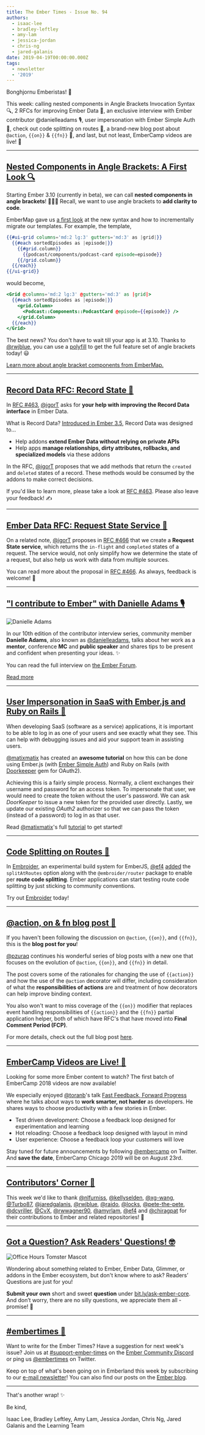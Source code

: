 ```yaml
---
title: The Ember Times - Issue No. 94
authors:
  - isaac-lee
  - bradley-leftley
  - amy-lam
  - jessica-jordan
  - chris-ng
  - jared-galanis
date: 2019-04-19T00:00:00.000Z
tags:
  - newsletter
  - '2019'
---
```



Bonghjornu Emberistas! 🐹

This week: calling nested components in Angle Brackets Invocation Syntax 🔍, 2 RFCs for improving Ember Data 💬, an exclusive interview with Ember contributor @danielleadams 🎙, user impersonation with Ember Simple Auth 👤, check out code splitting on routes 🖖, a brand-new blog post about `@action`, `{{on}}` & `{{fn}}` 🚀, and last, but not least, EmberCamp videos are live! 🍿

<!-- READMORE -->

---

## [Nested Components in Angle Brackets: A First Look 🔍](https://embermap.com/video/angle-bracket-components-a-first-look)

Starting Ember 3.10 (currently in beta), we can call **nested components in angle brackets**! 🎉🎉🎉 Recall, we want to use angle brackets to **add clarity to code**.

EmberMap gave us [a first look](https://embermap.com/video/angle-bracket-components-a-first-look) at the new syntax and how to incrementally migrate our templates. For example, the template,

```handlebars
{{#ui-grid columns='md:2 lg:3' gutters='md:3' as |grid|}}
  {{#each sortedEpisodes as |episode|}}
    {{#grid.column}}
      {{podcast/components/podcast-card episode=episode}}
    {{/grid.column}}
  {{/each}}
{{/ui-grid}}
```

would become,

```handlebars
<Grid @columns='md:2 lg:3' @gutters='md:3' as |grid|>
  {{#each sortedEpisodes as |episode|}}
    <grid.Column>
      <Podcast::Components::PodcastCard @episode={{episode}} />
    </grid.Column>
  {{/each}}
</Grid>
```

The best news? You don't have to wait till your app is at 3.10. Thanks to [@rwjblue](https://github.com/rwjblue), you can use a [polyfill](https://github.com/rwjblue/ember-angle-bracket-invocation-polyfill) to get the full feature set of angle brackets today! 😃

[Learn more about angle bracket components from EmberMap.](https://embermap.com/video/angle-bracket-components-a-first-look)

---

## [Record Data RFC: Record State 💬](https://github.com/emberjs/rfcs/pull/463)

In [RFC #463](https://github.com/emberjs/rfcs/pull/463), [@igorT](https://github.com/igorT) asks for **your help with improving the Record Data interface** in Ember Data.

What is Record Data? [Introduced in Ember 3.5](https://blog.emberjs.com/2018/10/15/ember-3-5-released.html), Record Data was designed to...

- Help addons **extend Ember Data without relying on private APIs**
- Help apps **manage relationships, dirty attributes, rollbacks, and specialized models** via these addons

In the RFC, [@igorT](https://github.com/igorT) proposes that we add methods that return the `created` and `deleted` states of a record. These methods would be consumed by the addons to make correct decisions.

If you'd like to learn more, please take a look at [RFC #463](https://github.com/emberjs/rfcs/pull/463). Please also leave your feedback! ✍️

---

## [Ember Data RFC: Request State Service 💬](https://github.com/emberjs/rfcs/pull/466)

On a related note, [@igorT](https://github.com/igorT) proposes in [RFC #466](https://github.com/emberjs/rfcs/pull/466) that we create a **Request State service**, which returns the `in-flight` and `completed` states of a request. The service would, not only simplify how we determine the state of a request, but also help us work with data from multiple sources.

You can read more about the proposal in [RFC #466](https://github.com/emberjs/rfcs/pull/466). As always, feedback is welcome! 🙂

---

## ["I contribute to Ember" with Danielle Adams 🎙](https://discuss.emberjs.com/t/i-contribute-to-ember-with-danielle-adams/16473)

<div class="float-right padded portrait-frame">
  <img alt="Danielle Adams" title="Danielle Adams - Contributor to Ember" src="/images/blog/emberjstimes/danielleadams.jpg" />
</div>

In our 10th edition of the contributor interview series, community member **Danielle Adams**, also known as [@danielleadams](https://github.com/danielleadams), talks about her work as a **mentor**, conference **MC** and **public speaker** and shares tips to be present and confident when presenting your ideas. ✨

You can read the full interview on [the Ember Forum](https://discuss.emberjs.com/t/i-contribute-to-ember-with-danielle-adams/16473).

<a class="ember-button ember-button--centered" href="https://discuss.emberjs.com/t/i-contribute-to-ember-with-danielle-adams/16473">Read more</a>

---

## [User Impersonation in SaaS with Ember.js and Ruby on Rails 👤](https://codeandtechno.com/posts/user-impersonation-ember-simple-auth-doorkeeper/)

When developing SaaS (software as a service) applications, it is important to be able to log in as one of your users and see exactly what they see. This can help with debugging issues and aid your support team in assisting users.

[@matixmatix](https://github.com/matixmatix) has created an **awesome tutorial** on how this can be done using Ember.js (with [Ember Simple Auth](https://ember-simple-auth.com/)) and Ruby on Rails (with [Doorkeeper](https://github.com/doorkeeper-gem/doorkeeper) gem for OAuth2).

Achieving this is a fairly simple process. Normally, a client exchanges their username and password for an access token. To impersonate that user, we would need to create the token without the user's password. We can ask _DoorKeeper_ to issue a new token for the provided user directly. Lastly, we update our existing _OAuth2_ authorizer so that we can pass the token (instead of a password) to log in as that user.

Read [@matixmatix](https://github.com/matixmatix)'s full [tutorial](https://codeandtechno.com/posts/user-impersonation-ember-simple-auth-doorkeeper/) to get started!

---

## [Code Splitting on Routes 🖖](https://twitter.com/acorncom/status/1111827571803471872)

In [Embroider](https://github.com/embroider-build/embroider), an experimental build system for EmberJS, [@ef4](https://github.com/ef4) [added](https://github.com/embroider-build/embroider/pull/109) the `splitAtRoutes` option along with the `@embroider/router` package to enable per **route code splitting**. Ember applications can start testing route code splitting by just sticking to community conventions.

Try out [Embroider](https://github.com/embroider-build/embroider) today!

---

## [@action, on & fn blog post 🚀](https://www.pzuraq.com/ember-octane-update-action/)
If you haven't been following the discussion on `@action`, `{{on}}`, and `{{fn}}`, this is the **blog post for you**!

[@pzuraq](https://github.com/pzuraq) continues his wonderful series of blog posts with a new one that focuses on the evolution of `@action`, `{{on}}`, and `{{fn}}` in detail.

The post covers some of the rationales for changing the use of `{{action}}` and how the use of the `@action` decorator will differ, including consideration of what the **responsibilities of actions** are and treatment of how decorators can help improve binding context.

<!-- alex ignore period -->
You also won't want to miss coverage of the `{{on}}` modifier that replaces event handling responsibilities of `{{action}}` and the `{{fn}}` partial application helper, both of which have RFC's that have moved into **Final Comment Period (FCP)**.

For more details, check out the full blog post [here](https://www.pzuraq.com/ember-octane-update-action/).

---

## [EmberCamp Videos are Live! 🍿](https://www.youtube.com/playlist?list=PL4eq2DPpyBbm-vTgHMdBjUi1Qd5GiRIfW)

Looking for some more Ember content to watch? The first batch of EmberCamp 2018 videos are now available!

We especially enjoyed [@toranb](https://github.com/toranb)'s talk [Fast Feedback, Forward Progress](https://www.youtube.com/watch?v=wX8PxE0BVjI&list=PL4eq2DPpyBbm-vTgHMdBjUi1Qd5GiRIfW&index=4) where he talks about ways to **work smarter, not harder** as developers. He shares ways to choose productivity with a few stories in Ember.

* Test driven development: Choose a feedback loop designed for experimentation and learning
* Hot reloading: Choose a feedback loop designed with layout in mind
* User experience: Choose a feedback loop your customers will love

Stay tuned for future announcements by following [@embercamp](https://twitter.com/embercamp) on Twitter. And **save the date**, EmberCamp Chicago 2019 will be on August 23rd.

---

## [Contributors' Corner 👏](https://guides.emberjs.com/release/contributing/repositories/)

<p>This week we'd like to thank <a href="https://github.com/nlfurniss" target="gh-user">@nlfurniss</a>, <a href="https://github.com/kellyselden" target="gh-user">@kellyselden</a>, <a href="https://github.com/xg-wang" target="gh-user">@xg-wang</a>, <a href="https://github.com/Turbo87" target="gh-user">@Turbo87</a>, <a href="https://github.com/jaredgalanis" target="gh-user">@jaredgalanis</a>, <a href="https://github.com/rwjblue" target="gh-user">@rwjblue</a>, <a href="https://github.com/raido" target="gh-user">@raido</a>, <a href="https://github.com/locks" target="gh-user">@locks</a>, <a href="https://github.com/pete-the-pete" target="gh-user">@pete-the-pete</a>, <a href="https://github.com/dcyriller" target="gh-user">@dcyriller</a>, <a href="https://github.com/CvX" target="gh-user">@CvX</a>, <a href="https://github.com/rwwagner90" target="gh-user">@rwwagner90</a>, <a href="https://github.com/amyrlam" target="gh-user">@amyrlam</a>, <a href="https://github.com/ef4" target="gh-user">@ef4</a> and <a href="https://github.com/chiragpat" target="gh-user">@chiragpat</a> for their contributions to Ember and related repositories! 💖</p>

---

## [Got a Question? Ask Readers' Questions! 🤓](https://docs.google.com/forms/d/e/1FAIpQLScqu7Lw_9cIkRtAiXKitgkAo4xX_pV1pdCfMJgIr6Py1V-9Og/viewform)

<div class="blog-row">
  <img class="float-right small transparent padded" alt="Office Hours Tomster Mascot" title="Readers' Questions" src="/images/tomsters/officehours.png" />

  <p>Wondering about something related to Ember, Ember Data, Glimmer, or addons in the Ember ecosystem, but don't know where to ask? Readers’ Questions are just for you!</p>

<p><strong>Submit your own</strong> short and sweet <strong>question</strong> under <a href="https://bit.ly/ask-ember-core" target="rq">bit.ly/ask-ember-core</a>. And don’t worry, there are no silly questions, we appreciate them all - promise! 🤞</p>

</div>

---

## [#embertimes 📰](https://emberjs.com/blog/tags/newsletter.html)

Want to write for the Ember Times? Have a suggestion for next week's issue? Join us at [#support-ember-times](https://discordapp.com/channels/480462759797063690/485450546887786506) on the [Ember Community Discord](https://discordapp.com/invite/zT3asNS) or ping us [@embertimes](https://twitter.com/embertimes) on Twitter.

Keep on top of what's been going on in Emberland this week by subscribing to our [e-mail newsletter](https://the-emberjs-times.ongoodbits.com/)! You can also find our posts on the [Ember blog](https://emberjs.com/blog/tags/newsletter.html).

---

That's another wrap! ✨

Be kind,

Isaac Lee, Bradley Leftley, Amy Lam, Jessica Jordan, Chris Ng, Jared Galanis and the Learning Team
